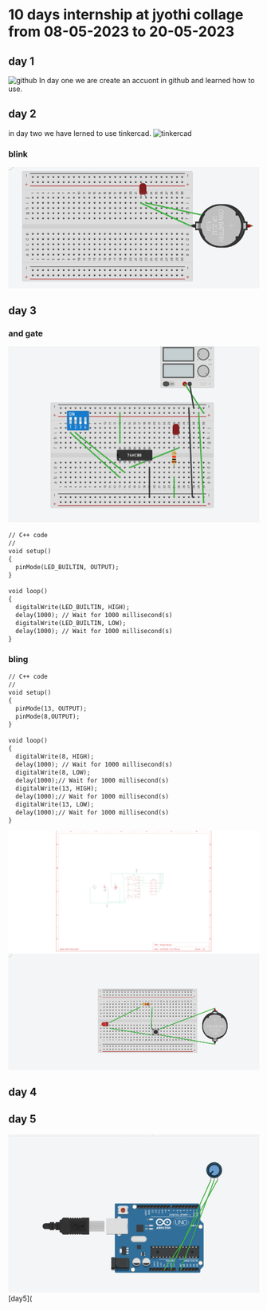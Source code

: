 # 10 days internship at jyothi collage from 08-05-2023 to 20-05-2023
## day 1
![github](https://github.com/jineeshms/jineesh)
In day one we are create an accuont in github and learned how  to use.
## day 2
in day two we have lerned  to use tinkercad.
![tinkercad](https://www.tinkercad.com/dashboard)
### blink
![day2](https://github.com/jineeshms/jineesh/blob/main/day2.png)
## day 3
### and gate
![and](https://github.com/jineeshms/jineesh/blob/main/and.png)
```
// C++ code
//
void setup()
{
  pinMode(LED_BUILTIN, OUTPUT);
}

void loop()
{
  digitalWrite(LED_BUILTIN, HIGH);
  delay(1000); // Wait for 1000 millisecond(s)
  digitalWrite(LED_BUILTIN, LOW);
  delay(1000); // Wait for 1000 millisecond(s)
}
```
### bling
```
// C++ code
//
void setup()
{
  pinMode(13, OUTPUT);
  pinMode(8,OUTPUT);
}

void loop()
{
  digitalWrite(8, HIGH);
  delay(1000); // Wait for 1000 millisecond(s)
  digitalWrite(8, LOW);
  delay(1000);// Wait for 1000 millisecond(s)
  digitalWrite(13, HIGH);
  delay(1000);// Wait for 1000 millisecond(s)
  digitalWrite(13, LOW);
  delay(1000);// Wait for 1000 millisecond(s)
}
```
![day3](https://github.com/jineeshms/jineesh/blob/main/and2.png)
![day3](https://github.com/jineeshms/jineesh/blob/main/and3.png)


## day 4

## day 5
![day5](https://github.com/jineeshms/jineesh/blob/main/day5.png)
[day5](
````

